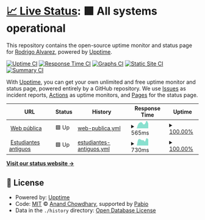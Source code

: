 # [📈 Live Status](https://alvarezrrj.github.io/dhamma-upptime): <!--live status--> **🟩 All systems operational**

This repository contains the open-source uptime monitor and status page for [Rodrigo Alvarez](https://alvarezrrj.github.io/dhamma-upptime), powered by [Upptime](https://github.com/upptime/upptime).

[![Uptime CI](https://github.com/alvarezrrj/dhamma-upptime/workflows/Uptime%20CI/badge.svg)](https://github.com/alvarezrrj/dhamma-upptime/actions?query=workflow%3A%22Uptime+CI%22)
[![Response Time CI](https://github.com/alvarezrrj/dhamma-upptime/workflows/Response%20Time%20CI/badge.svg)](https://github.com/alvarezrrj/dhamma-upptime/actions?query=workflow%3A%22Response+Time+CI%22)
[![Graphs CI](https://github.com/alvarezrrj/dhamma-upptime/workflows/Graphs%20CI/badge.svg)](https://github.com/alvarezrrj/dhamma-upptime/actions?query=workflow%3A%22Graphs+CI%22)
[![Static Site CI](https://github.com/alvarezrrj/dhamma-upptime/workflows/Static%20Site%20CI/badge.svg)](https://github.com/alvarezrrj/dhamma-upptime/actions?query=workflow%3A%22Static+Site+CI%22)
[![Summary CI](https://github.com/alvarezrrj/dhamma-upptime/workflows/Summary%20CI/badge.svg)](https://github.com/alvarezrrj/dhamma-upptime/actions?query=workflow%3A%22Summary+CI%22)

With [Upptime](https://upptime.js.org), you can get your own unlimited and free uptime monitor and status page, powered entirely by a GitHub repository. We use [Issues](https://github.com/alvarezrrj/dhamma-upptime/issues) as incident reports, [Actions](https://github.com/alvarezrrj/dhamma-upptime/actions) as uptime monitors, and [Pages](https://alvarezrrj.github.io/dhamma-upptime) for the status page.

<!--start: status pages-->
<!-- This summary is generated by Upptime (https://github.com/upptime/upptime) -->
<!-- Do not edit this manually, your changes will be overwritten -->
<!-- prettier-ignore -->
| URL | Status | History | Response Time | Uptime |
| --- | ------ | ------- | ------------- | ------ |
| <img alt="" src="https://icons.duckduckgo.com/ip3/ar.dhamma.org.ico" height="13"> [Web pública](https://ar.dhamma.org) | 🟩 Up | [web-publica.yml](https://github.com/alvarezrrj/dhamma-upptime/commits/HEAD/history/web-publica.yml) | <details><summary><img alt="Response time graph" src="./graphs/web-publica/response-time-week.png" height="20"> 565ms</summary><br><a href="https://alvarezrrj.github.io/dhamma-upptime/history/web-publica"><img alt="Response time 612" src="https://img.shields.io/endpoint?url=https%3A%2F%2Fraw.githubusercontent.com%2Falvarezrrj%2Fdhamma-upptime%2FHEAD%2Fapi%2Fweb-publica%2Fresponse-time.json"></a><br><a href="https://alvarezrrj.github.io/dhamma-upptime/history/web-publica"><img alt="24-hour response time 595" src="https://img.shields.io/endpoint?url=https%3A%2F%2Fraw.githubusercontent.com%2Falvarezrrj%2Fdhamma-upptime%2FHEAD%2Fapi%2Fweb-publica%2Fresponse-time-day.json"></a><br><a href="https://alvarezrrj.github.io/dhamma-upptime/history/web-publica"><img alt="7-day response time 565" src="https://img.shields.io/endpoint?url=https%3A%2F%2Fraw.githubusercontent.com%2Falvarezrrj%2Fdhamma-upptime%2FHEAD%2Fapi%2Fweb-publica%2Fresponse-time-week.json"></a><br><a href="https://alvarezrrj.github.io/dhamma-upptime/history/web-publica"><img alt="30-day response time 612" src="https://img.shields.io/endpoint?url=https%3A%2F%2Fraw.githubusercontent.com%2Falvarezrrj%2Fdhamma-upptime%2FHEAD%2Fapi%2Fweb-publica%2Fresponse-time-month.json"></a><br><a href="https://alvarezrrj.github.io/dhamma-upptime/history/web-publica"><img alt="1-year response time 612" src="https://img.shields.io/endpoint?url=https%3A%2F%2Fraw.githubusercontent.com%2Falvarezrrj%2Fdhamma-upptime%2FHEAD%2Fapi%2Fweb-publica%2Fresponse-time-year.json"></a></details> | <details><summary><a href="https://alvarezrrj.github.io/dhamma-upptime/history/web-publica">100.00%</a></summary><a href="https://alvarezrrj.github.io/dhamma-upptime/history/web-publica"><img alt="All-time uptime 99.76%" src="https://img.shields.io/endpoint?url=https%3A%2F%2Fraw.githubusercontent.com%2Falvarezrrj%2Fdhamma-upptime%2FHEAD%2Fapi%2Fweb-publica%2Fuptime.json"></a><br><a href="https://alvarezrrj.github.io/dhamma-upptime/history/web-publica"><img alt="24-hour uptime 100.00%" src="https://img.shields.io/endpoint?url=https%3A%2F%2Fraw.githubusercontent.com%2Falvarezrrj%2Fdhamma-upptime%2FHEAD%2Fapi%2Fweb-publica%2Fuptime-day.json"></a><br><a href="https://alvarezrrj.github.io/dhamma-upptime/history/web-publica"><img alt="7-day uptime 100.00%" src="https://img.shields.io/endpoint?url=https%3A%2F%2Fraw.githubusercontent.com%2Falvarezrrj%2Fdhamma-upptime%2FHEAD%2Fapi%2Fweb-publica%2Fuptime-week.json"></a><br><a href="https://alvarezrrj.github.io/dhamma-upptime/history/web-publica"><img alt="30-day uptime 99.76%" src="https://img.shields.io/endpoint?url=https%3A%2F%2Fraw.githubusercontent.com%2Falvarezrrj%2Fdhamma-upptime%2FHEAD%2Fapi%2Fweb-publica%2Fuptime-month.json"></a><br><a href="https://alvarezrrj.github.io/dhamma-upptime/history/web-publica"><img alt="1-year uptime 99.76%" src="https://img.shields.io/endpoint?url=https%3A%2F%2Fraw.githubusercontent.com%2Falvarezrrj%2Fdhamma-upptime%2FHEAD%2Fapi%2Fweb-publica%2Fuptime-year.json"></a></details>
| <img alt="" src="https://icons.duckduckgo.com/ip3/os.ar.dhamma.org.ico" height="13"> [Estudiantes antiguos](https://os.ar.dhamma.org) | 🟩 Up | [estudiantes-antiguos.yml](https://github.com/alvarezrrj/dhamma-upptime/commits/HEAD/history/estudiantes-antiguos.yml) | <details><summary><img alt="Response time graph" src="./graphs/estudiantes-antiguos/response-time-week.png" height="20"> 730ms</summary><br><a href="https://alvarezrrj.github.io/dhamma-upptime/history/estudiantes-antiguos"><img alt="Response time 1453" src="https://img.shields.io/endpoint?url=https%3A%2F%2Fraw.githubusercontent.com%2Falvarezrrj%2Fdhamma-upptime%2FHEAD%2Fapi%2Festudiantes-antiguos%2Fresponse-time.json"></a><br><a href="https://alvarezrrj.github.io/dhamma-upptime/history/estudiantes-antiguos"><img alt="24-hour response time 696" src="https://img.shields.io/endpoint?url=https%3A%2F%2Fraw.githubusercontent.com%2Falvarezrrj%2Fdhamma-upptime%2FHEAD%2Fapi%2Festudiantes-antiguos%2Fresponse-time-day.json"></a><br><a href="https://alvarezrrj.github.io/dhamma-upptime/history/estudiantes-antiguos"><img alt="7-day response time 730" src="https://img.shields.io/endpoint?url=https%3A%2F%2Fraw.githubusercontent.com%2Falvarezrrj%2Fdhamma-upptime%2FHEAD%2Fapi%2Festudiantes-antiguos%2Fresponse-time-week.json"></a><br><a href="https://alvarezrrj.github.io/dhamma-upptime/history/estudiantes-antiguos"><img alt="30-day response time 1453" src="https://img.shields.io/endpoint?url=https%3A%2F%2Fraw.githubusercontent.com%2Falvarezrrj%2Fdhamma-upptime%2FHEAD%2Fapi%2Festudiantes-antiguos%2Fresponse-time-month.json"></a><br><a href="https://alvarezrrj.github.io/dhamma-upptime/history/estudiantes-antiguos"><img alt="1-year response time 1453" src="https://img.shields.io/endpoint?url=https%3A%2F%2Fraw.githubusercontent.com%2Falvarezrrj%2Fdhamma-upptime%2FHEAD%2Fapi%2Festudiantes-antiguos%2Fresponse-time-year.json"></a></details> | <details><summary><a href="https://alvarezrrj.github.io/dhamma-upptime/history/estudiantes-antiguos">100.00%</a></summary><a href="https://alvarezrrj.github.io/dhamma-upptime/history/estudiantes-antiguos"><img alt="All-time uptime 99.76%" src="https://img.shields.io/endpoint?url=https%3A%2F%2Fraw.githubusercontent.com%2Falvarezrrj%2Fdhamma-upptime%2FHEAD%2Fapi%2Festudiantes-antiguos%2Fuptime.json"></a><br><a href="https://alvarezrrj.github.io/dhamma-upptime/history/estudiantes-antiguos"><img alt="24-hour uptime 100.00%" src="https://img.shields.io/endpoint?url=https%3A%2F%2Fraw.githubusercontent.com%2Falvarezrrj%2Fdhamma-upptime%2FHEAD%2Fapi%2Festudiantes-antiguos%2Fuptime-day.json"></a><br><a href="https://alvarezrrj.github.io/dhamma-upptime/history/estudiantes-antiguos"><img alt="7-day uptime 100.00%" src="https://img.shields.io/endpoint?url=https%3A%2F%2Fraw.githubusercontent.com%2Falvarezrrj%2Fdhamma-upptime%2FHEAD%2Fapi%2Festudiantes-antiguos%2Fuptime-week.json"></a><br><a href="https://alvarezrrj.github.io/dhamma-upptime/history/estudiantes-antiguos"><img alt="30-day uptime 99.76%" src="https://img.shields.io/endpoint?url=https%3A%2F%2Fraw.githubusercontent.com%2Falvarezrrj%2Fdhamma-upptime%2FHEAD%2Fapi%2Festudiantes-antiguos%2Fuptime-month.json"></a><br><a href="https://alvarezrrj.github.io/dhamma-upptime/history/estudiantes-antiguos"><img alt="1-year uptime 99.76%" src="https://img.shields.io/endpoint?url=https%3A%2F%2Fraw.githubusercontent.com%2Falvarezrrj%2Fdhamma-upptime%2FHEAD%2Fapi%2Festudiantes-antiguos%2Fuptime-year.json"></a></details>

<!--end: status pages-->

[**Visit our status website →**](https://alvarezrrj.github.io/dhamma-upptime)

## 📄 License

- Powered by: [Upptime](https://github.com/upptime/upptime)
- Code: [MIT](./LICENSE) © [Anand Chowdhary](https://anandchowdhary.com), supported by [Pabio](https://pabio.com)
- Data in the `./history` directory: [Open Database License](https://opendatacommons.org/licenses/odbl/1-0/)
